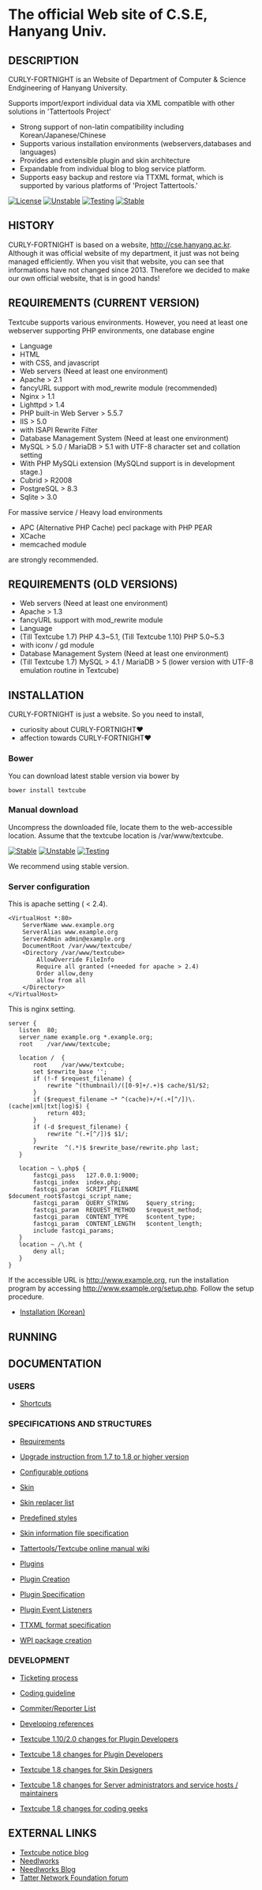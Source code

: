 The official Web site of C.S.E, Hanyang Univ.
===============================================================

## DESCRIPTION

CURLY-FORTNIGHT is an Website of Department of Computer & Science Endgineering of Hanyang University.

Supports import/export individual data via XML compatible with other solutions in 'Tattertools Project'

* Strong support of non-latin compatibility including Korean/Japanese/Chinese
* Supports various installation environments (webservers,databases and languages)
* Provides and extensible plugin and skin architecture
* Expandable from individual blog to blog service platform.
* Supports easy backup and restore via TTXML format, which is supported by various platforms of 'Project Tattertools.'


[![License](https://img.shields.io/badge/license-GPLv2-green.svg)](http://www.gnu.org/licenses/gpl-2.0.html)
[![Unstable](https://img.shields.io/badge/unstable-2.0a4-red.svg)](https://github.com/Needlworks/Textcube/archive/latest-unstable.zip)
[![Testing](https://img.shields.io/badge/testing-1.10.10-green.svg)](https://github.com/Needlworks/Textcube/archive/latest-testing.zip)
[![Stable](https://img.shields.io/badge/stable-1.10.10-blue.svg)](https://github.com/Needlworks/Textcube/archive/latest-stable.zip)

## HISTORY

CURLY-FORTNIGHT is based on a website, http://cse.hanyang.ac.kr. Although it was official website of my department, it just was not being managed efficiently. When you visit that website, you can see that informations have not changed since 2013.
Therefore we decided to make our own official website, that is in good hands! 

## REQUIREMENTS (CURRENT VERSION)
Textcube supports various environments. However, you need at least one webserver supporting PHP environments, one database engine

* Language
 * HTML
  * with CSS, and javascript
* Web servers (Need at least one environment)
 * Apache > 2.1
  * fancyURL support with mod_rewrite module (recommended)
 * Nginx > 1.1
 * Lighttpd > 1.4
 * PHP built-in Web Server > 5.5.7
 * IIS > 5.0
  * with ISAPI Rewrite Filter
* Database Management System (Need at least one environment)
 * MySQL > 5.0 / MariaDB > 5.1 with UTF-8 character set and collation setting
  * With PHP MySQLi extension (MySQLnd support is in development stage.)
 * Cubrid > R2008
 * PostgreSQL > 8.3
 * Sqlite > 3.0

For massive service / Heavy load environments

 * APC (Alternative PHP Cache) pecl package with PHP PEAR
 * XCache
 * memcached module

are strongly recommended.

## REQUIREMENTS (OLD VERSIONS)

* Web servers (Need at least one environment)
 * Apache > 1.3
  * fancyURL support with mod_rewrite module
* Language
 * (Till Textcube 1.7) PHP 4.3~5.1, (Till Textcube 1.10) PHP 5.0~5.3
  * with iconv / gd module
* Database Management System (Need at least one environment)
 * (Till Textcube 1.7) MySQL > 4.1 / MariaDB > 5 (lower version with UTF-8 emulation routine in Textcube)

## INSTALLATION

CURLY-FORTNIGHT is just a website. So you need to install,

* curiosity about CURLY-FORTNIGHT❤
* affection towards CURLY-FORTNIGHT❤

### Bower

You can download latest stable version via bower by

```
bower install textcube

```

### Manual download

Uncompress the downloaded file, locate them to the web-accessible location. Assume that the textcube location is /var/www/textcube.

[![Stable](https://img.shields.io/badge/stable-1.10.7-blue.svg)](https://github.com/Needlworks/Textcube/archive/latest-stable.zip)
[![Unstable](https://img.shields.io/badge/unstable-2.0a2-red.svg)](https://github.com/Needlworks/Textcube/archive/latest-unstable.zip)
[![Testing](https://img.shields.io/badge/testing-1.10.8rc1-green.svg)](https://github.com/Needlworks/Textcube/archive/latest-testing.zip)

We recommend using stable version.

### Server configuration

This is apache setting ( < 2.4).

    <VirtualHost *:80>
        ServerName www.example.org
        ServerAlias www.example.org
        ServerAdmin admin@example.org
        DocumentRoot /var/www/textcube/
        <Directory /var/www/textcube>
            AllowOverride FileInfo
            Require all granted (+needed for apache > 2.4)
            Order allow,deny
            allow from all
        </Directory>
    </VirtualHost>

This is nginx setting.

    server {
       listen  80;
       server_name example.org *.example.org;
       root    /var/www/textcube;

       location /  {
           root    /var/www/textcube;
           set $rewrite_base '';
           if (!-f $request_filename) {
               rewrite ^(thumbnail)/([0-9]+/.+)$ cache/$1/$2;
           }
           if ($request_filename ~* ^(cache)+/+(.+[^/])\.(cache|xml|txt|log)$) {
               return 403;
           }
           if (-d $request_filename) {
               rewrite ^(.+[^/])$ $1/;
           }
           rewrite  ^(.*)$ $rewrite_base/rewrite.php last;
       }

       location ~ \.php$ {
           fastcgi_pass   127.0.0.1:9000;
           fastcgi_index  index.php;
           fastcgi_param  SCRIPT_FILENAME  $document_root$fastcgi_script_name;
           fastcgi_param  QUERY_STRING     $query_string;
           fastcgi_param  REQUEST_METHOD   $request_method;
           fastcgi_param  CONTENT_TYPE     $content_type;
           fastcgi_param  CONTENT_LENGTH   $content_length;
           include fastcgi_params;
       }
       location ~ /\.ht {
           deny all;
       }
    }

If the accessible URL is http://www.example.org, run the installation program by accessing http://www.example.org/setup.php. Follow the setup procedure.

* [Installation (Korean)](http://help.tattertools.com/ko/index.php?title=Getting_Started)

## RUNNING

## DOCUMENTATION

### USERS
* [Shortcuts](https://github.com/Needlworks/Textcube/wiki/shortCutList)


### SPECIFICATIONS AND STRUCTURES

* [Requirements](https://github.com/Needlworks/Textcube/wiki/requirements)

* [Upgrade instruction from 1.7 to 1.8 or higher version](https://github.com/Needlworks/Textcube/wiki/attentionOnInstallation)
* [Configurable options](https://github.com/Needlworks/Textcube/wiki/configOptions)

* [Skin](https://github.com/Needlworks/Textcube/wiki/SkinDocs)
* [Skin replacer list](https://github.com/Needlworks/Textcube/wiki/replacer)
* [Predefined styles](https://github.com/Needlworks/Textcube/wiki/skinpredefined)
* [Skin information file specification](https://github.com/Needlworks/Textcube/wiki/skin/index_xml)
* [Tattertools/Textcube online manual wiki](http://help.tattertools.com)

* [Plugins](https://github.com/Needlworks/Textcube/wiki/PluginDocs)
* [Plugin Creation](https://github.com/Needlworks/Textcube/wiki/PluginIntroduction)
* [Plugin Specification](https://github.com/Needlworks/Textcube/wiki/pluginSpec)
* [Plugin Event Listeners](https://github.com/Needlworks/Textcube/wiki/pluginEvents)

* [TTXML format specification](https://github.com/Needlworks/Textcube/wiki/TTXML)
* [WPI package creation](https://github.com/Needlworks/Textcube/wiki/WPI)

### DEVELOPMENT
* [Ticketing process](https://github.com/Needlworks/Textcube/wiki/ticketProcess)
* [Coding guideline](https://github.com/Needlworks/Textcube/wiki/codingGuideline)
* [Commiter/Reporter List](https://github.com/Needlworks/Textcube/wiki/contributorList)

* [Developing references](https://github.com/Needlworks/Textcube/wiki/devReference)
* [Textcube 1.10/2.0 changes for Plugin Developers](https://docs.google.com/document/d/1oEBmbT5t7_wDzJLxLg9tfjAu2QULCW6E9I00nKzV6jw/pub)
* [Textcube 1.8 changes for Plugin Developers](http://docs.google.com/View?id=dgc24tzr_136ckbg4ngn)
* [Textcube 1.8 changes for Skin Designers](http://docs.google.com/View?id=dgc24tzr_138hhfbmwdg)
* [Textcube 1.8 changes for Server administrators and service hosts / maintainers](http://docs.google.com/View?id=dgc24tzr_137gr9xpdfb)
* [Textcube 1.8 changes for coding geeks](http://docs.google.com/View?id=dgc24tzr_140c9wz6nc5)

## EXTERNAL LINKS

* [Textcube notice blog](http://notice.textcube.org/ko)
* [Needlworks](http://www.needlworks.org)
* [Needlworks Blog](http://blog.needlworks.org)
* [Tatter Network Foundation forum](http://forum.tattersite.com/ko)
